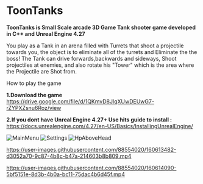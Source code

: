 # ToonTanks
**ToonTanks is Small Scale arcade 3D Game Tank shooter game developed in C++ and Unreal Engine 4.27**

You play as a Tank in an arena filled with Turrets that shoot a projectile towards you, the object is to eliminate all of the turrets and Eliminate the the boss!
The Tank can drive forwards,backwards and sideways, Shoot projectiles at enemies, and also rotate his "Tower" which is the area where the  Projectile 
are Shot from.

How to play the game

**1.Download the game** https://drive.google.com/file/d/1QKmvD8JlqXUwDEUwG7-rZYPXZsnu6Roz/view


**2.If you dont have Unreal Engine 4.27+ Use hits guide to install :**
https://docs.unrealengine.com/4.27/en-US/Basics/InstallingUnrealEngine/


![MainMenu](https://user-images.githubusercontent.com/88554020/160614352-6195ccb2-6b16-4a39-837d-f79a3c0c230f.jpg)
![Settings](https://user-images.githubusercontent.com/88554020/160635905-66545e0a-e016-4cef-b16c-5e6508ca8bd6.jpg)
![HpAboveHead](https://user-images.githubusercontent.com/88554020/160615060-9880269a-c2ea-4f5d-8f22-ade2ca53a973.png)

https://user-images.githubusercontent.com/88554020/160613482-d3052a70-9c87-4b8c-b47a-214603b8b809.mp4


https://user-images.githubusercontent.com/88554020/160614090-5bf5151e-8d3b-4b0a-bc11-75dac4b6d45f.mp4



